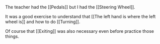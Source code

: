 The teacher had the [[Pedals]] but I had the [[Steering Wheel]].

It was a good exercise to understand that [[The left hand is where the left wheel is]] and how to do [[Turning]].

Of course that [[Exiting]] was also necessary even before practice those things.
